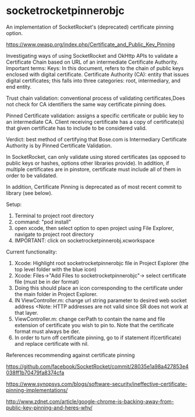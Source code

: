 # socketrocketpinnerobjc
An implementation of SocketRocket's (deprecated) certificate pinning option.

https://www.owasp.org/index.php/Certificate_and_Public_Key_Pinning

Investigating ways of using SocketRocket and OkHttp APIs to validate a Certificate Chain based on URL of an intermediate Certificate Authority.
Important terms:
Keys: In this document, refers to the chain of public keys enclosed with digital certificate. 
Certificate Authority (CA): entity that issues digital certificates; this falls into three categories: root, intermediary, and end entity.

Trust chain validation: conventional process of validating certificates,Does not check for CA identifiers the same way certificate pinning does.

Pinned Certificate validation: assigns a specific certificate or public key to an intermediate CA. Client receiving certificate has a copy of certificate(s) that given certificate has to include to be considered valid.

Verdict: best method of certifying that Bose.com is Intermediary Certificate Authority is by Pinned Certificate Validation.

In SocketRocket, can only validate using stored certificates (as opposed to public keys or hashes, options other libraries provide). In addition, if multiple certificates are in pinstore, certificate must include all of them in order to be validated.

In addition, Certificate Pinning is deprecated as of most recent commit to library (see below).


Setup: 
1. Terminal to project root directory
2. command: "pod install"
3. open xcode, then select option to open project using File Explorer, navigate to project root directory
4. IMPORTANT: click on socketrocketpinnerobj.xcworkspace

Current functionality:
1. Xcode: Highlight root socketrocketpinnerobjc file in Project Explorer (the top level folder with the blue icon)
2. Xcode: Files->"Add Files to socketrocketpinnerobjc"-> select certificate file (must be in der format) 
3. Doing this should place an icon corresponding to the certificate under the main folder in Project Explorer.
4. IN ViewController.m: change url string parameter to desired web socket address <Note: HTTP addresses are not valid since SR does not work at that layer.
5. ViewController.m: change cerPath to contain the name and file extension of certificate you wish to pin to. Note that the certificate format must always be der.
6. In order to turn off certificate pinning, go to if statement if(certificate) and replace certificate with nil.


References recommending against certificate pinning

https://github.com/facebook/SocketRocket/commit/28035e1a98a427853e4038ff1b70479fa8374cfa

https://www.synopsys.com/blogs/software-security/ineffective-certificate-pinning-implementations/

http://www.zdnet.com/article/google-chrome-is-backing-away-from-public-key-pinning-and-heres-why/


